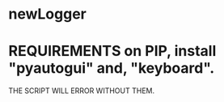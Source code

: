 # newLogger
# REQUIREMENTS on PIP, install "pyautogui" and, "keyboard".
THE SCRIPT WILL ERROR WITHOUT THEM.
